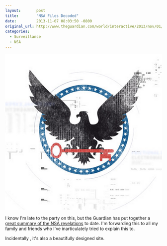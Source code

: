 ```yaml
---
layout:       post
title:        "NSA Files Decoded"
date:         2013-11-07 08:03:50 -0800
original_url: http://www.theguardian.com/world/interactive/2013/nov/01/snowden-nsa-files-surveillance-revelations-decoded#section/1
categories:
  - Surveillance
  - NSA
---
```


  ![97b47b7b0953c1148e2055e07d3a6568.png](/assets/import/97b47b7b0953c1148e2055e07d3a6568.png)  

 I know I'm late to the party on this, but the Guardian has put together a   [great summary of the NSA revelations](http://www.theguardian.com/world/interactive/2013/nov/01/snowden-nsa-files-surveillance-revelations-decoded)   to date. I'm forwarding this to all my family and friends who I've inarticulately tried to explain this to. 

 Incidentally , it's also a beautifully designed site. 

 
